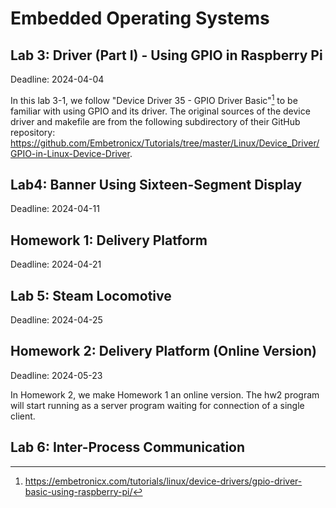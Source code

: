 # Embedded Operating Systems

## Lab 3: Driver (Part I) - Using GPIO in Raspberry Pi

Deadline: 2024-04-04

In this lab 3-1, we follow "Device Driver 35 - GPIO Driver Basic"[^1] to be familiar with using GPIO and its driver. The original sources of the device driver and makefile are from the following subdirectory of their GitHub repository: https://github.com/Embetronicx/Tutorials/tree/master/Linux/Device_Driver/GPIO-in-Linux-Device-Driver.

[^1]: https://embetronicx.com/tutorials/linux/device-drivers/gpio-driver-basic-using-raspberry-pi/

## Lab4: Banner Using Sixteen-Segment Display

Deadline: 2024-04-11

## Homework 1: Delivery Platform

Deadline: 2024-04-21

## Lab 5: Steam Locomotive

Deadline: 2024-04-25

## Homework 2: Delivery Platform (Online Version)

Deadline: 2024-05-23

In Homework 2, we make Homework 1 an online version. The hw2 program will start running as a server program waiting for connection of a single client.

## Lab 6: Inter-Process Communication
